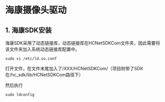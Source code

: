 # 海康摄像头驱动
## 1. 海康SDK安装

海康SDK采用了动态链接库，动态链接库在HCNetSDKCom文件夹，因此需要将该文件夹加入系统动态链接库配置中。
```
sudo vi /etc/ld.so.conf
```
打开文件，在文件末尾加入了/XXX/HCNetSDKCom/（项目附带了SDK在/hc_sdk/lib/HCNetSDKCom路径下）

然后执行
```
sudo ldconfig 
```
